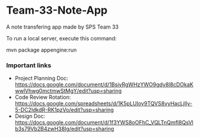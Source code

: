 # Team-33-Note-App
A note transfering app made by SPS Team 33

To run a local server, execute this command:

mvn package appengine:run


### Important links
* Project Planning Doc: https://docs.google.com/document/d/1BsiyRgWHzYWO9gdy8l8cDOkaKwwlVhwg0mctmwStMgY/edit?usp=sharing
* Code Review Rotation: https://docs.google.com/spreadsheets/d/1K5pLUIoy9TQVS8vyHacLjlIy-5-DC2ldkdR-RK1pzVo/edit?usp=sharing
* Design Doc: https://docs.google.com/document/d/1f3YWS8oOFhC_VQLTnQmfI8QsVlb3s79Vb2B4zwH38Ig/edit?usp=sharing
